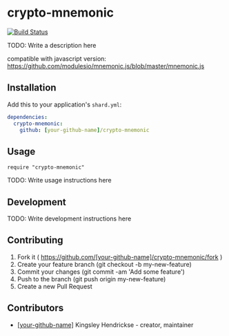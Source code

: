 # crypto-mnemonic

[![Build Status](https://travis-ci.org/SushiCoinHQ/crypto-mnemonic.svg?branch=master)](https://travis-ci.org/SushiCoinHQ/crypto-mnemonic)

TODO: Write a description here

compatible with javascript version: https://github.com/modulesio/mnemonic.js/blob/master/mnemonic.js

## Installation

Add this to your application's `shard.yml`:

```yaml
dependencies:
  crypto-mnemonic:
    github: [your-github-name]/crypto-mnemonic
```

## Usage

```crystal
require "crypto-mnemonic"
```

TODO: Write usage instructions here

## Development

TODO: Write development instructions here

## Contributing

1. Fork it ( https://github.com/[your-github-name]/crypto-mnemonic/fork )
2. Create your feature branch (git checkout -b my-new-feature)
3. Commit your changes (git commit -am 'Add some feature')
4. Push to the branch (git push origin my-new-feature)
5. Create a new Pull Request

## Contributors

- [[your-github-name]](https://github.com/[your-github-name]) Kingsley Hendrickse - creator, maintainer
